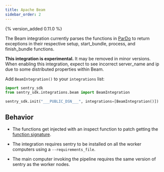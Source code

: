 ```yaml
---
title: Apache Beam
sidebar_order: 2
---
```


{% version_added 0.11.0 %}


<!-- WIZARD -->
The Beam integration currently parses the functions in [ParDo](https://github.com/apache/beam/blob/release-2.13.0/sdks/python/apache_beam/transforms/core.py#L991) to return exceptions in their respective setup, start_bundle, process, and finish_bundle functions.

**This integration is experimental.** It may be removed in minor versions. When enabling this integration, expect to see incorrect server_name and ip due to some distributed properties within Beam.

Add ``BeamIntegration()`` to your ``integrations`` list:

```python
import sentry_sdk
from sentry_sdk.integrations.beam import BeamIntegration

sentry_sdk.init("___PUBLIC_DSN___", integrations=[BeamIntegration()])
```

<!-- ENDWIZARD -->


## Behavior

* The functions get injected with an inspect function to patch getting the [function signature](https://github.com/apache/beam/blob/release-2.13.0/sdks/python/apache_beam/transforms/core.py#L288L298).

* The integration requires sentry to be installed on all the worker computers using a `--requirements_file`.

* The main computer invoking the pipeline requires the same version of sentry as the worker nodes.
